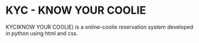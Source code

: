# KYC - KNOW YOUR COOLIE
KYC(KNOW YOUR COOLIE) is a online-coolie reservation system developed in python using html and css.
